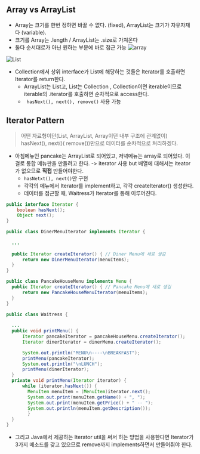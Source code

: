 

## Array vs ArrayList
- Array는 크기를 한번 정하면 바꿀 수 없다. (fixed), ArrayList는 크기가 자유자재다 (variable).
- 크기를 Array는 .length / ArrayList는 .size로 가져온다
- 둘다 순서대로가 아닌 원하는 부분에 바로 접근 가능
![array](https://user-images.githubusercontent.com/50645183/100516327-7e77d400-31c6-11eb-9d77-6e80591de8ad.PNG)

![List](https://user-images.githubusercontent.com/50645183/100517822-f3e8a200-31d0-11eb-903f-60fe97490602.PNG)

- Collection에서 상위 interface가 List에 해당하는 것들은 Iterator를 호출하면 Iterator를 return한다.
  - ArrayList는 List고, List는 Collection , Collection이면 iterable이므로 iterable의 .iterator를 호출하면 순차적으로 access한다.
  - ``` hasNext(), next(), remove()``` 사용 가능

## Iterator Pattern
> 어떤 자료형이던(List, ArrayList, Array이던 내부 구조에 관계없이) hasNext(), next()( remove())만으로 데이터를 순차적으로 처리하겠다. 

- 아침메뉴인 pancake는 ArrayList로 되어있고, 저녁메뉴는 array로 되어있다. 이걸로 통합 메뉴판을 만들려고 한다. -> iterator 사용 but
  배열에 대해서는 iteator가 없으므로 **직접** 만들어야한다.
    - ```hasNetxt(), next()```만 구현
    - 각각의 메뉴에서 Iterator를 implement하고, 각각 createIterator() 생성한다.
    - 데이터를 접근할 때, Waitress가 Iterator를 통해 이루어진다. 
  
```java
public interface Iterator {
	boolean hasNext();
	Object next();
}
```
```java
public class DinerMenuIterator implements Iterator {
  
  ...
 
  public Iterator createIterator() { // Diner Menu에 새로 생김
      return new DinerMenuIterator(menuItems);
  }
} 
```
```java
public class PancakeHouseMenu implements Menu {
  public Iterator createIterator() { // Pancake Menu에 새로 생김
      return new PancakeHouseMenuIterator(menuItems);
  }
}
```
```java
public class Waitress {
  
  ...
  public void printMenu() { 
      Iterator pancakeIterator = pancakeHouseMenu.createIterator();
      Iterator dinerIterator = dinerMenu.createIterator();

      System.out.println("MENU\n----\nBREAKFAST");
      printMenu(pancakeIterator);
      System.out.println("\nLUNCH");
      printMenu(dinerIterator);
  }
  private void printMenu(Iterator iterator) {
      while (iterator.hasNext()) {
        MenuItem menuItem = (MenuItem)iterator.next();
        System.out.print(menuItem.getName() + ", ");
        System.out.print(menuItem.getPrice() + " -- ");
        System.out.println(menuItem.getDescription());
		}
  }
}
```  

- 그리고 Java에서 제공하는 Iterator util을 써서 하는 방법을 사용한다면 Iterator가 3가지 메소드를 갖고 있으므로
  remove까지 implements하면서 만들어줘야 한다.
